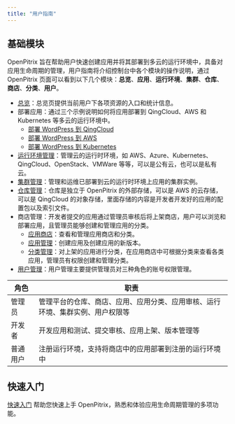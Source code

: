 ```yaml
---
title: "用户指南"
---
```


## 基础模块

OpenPitrix 旨在帮助用户快速创建应用并将其部署到多云的运行环境中，具备对应用生命周期的管理，用户指南将介绍控制台中各个模块的操作说明，通过 OpenPitrix 页面可以看到以下几个模块：**总览**、**应用**、**运行环境**、**集群**、**仓库**、**商店**、**分类**、**用户**。

* [总览](../dashboard-management)：总览页提供当前用户下各项资源的入口和统计信息。
* 部署应用：通过三个示例说明如何将应用部署到 QingCloud、AWS 和 Kubernetes 等多云的运行环境中。
  * [部署 WordPress 到 QingCloud](../qingcloud-quick-start)
  * [部署 WordPress 到 AWS](../aws-quick-start)
  * [部署 WordPress 到 Kubernetes](../kubernetes-quick-start)
* [运行环境管理](../runtime-management)：管理云的运行时环境，如 AWS、Azure、Kubernetes、QingCloud、OpenStack、VMWare 等等，可以是公有云，也可以是私有云。
* [集群管理](../cluster-management)：管理和运维已部署到云的运行时环境上应用的集群实例。
* [仓库管理](repo-management)：仓库是独立于 OpenPitrix 的外部存储，可以是 AWS 的云存储，可以是 QingCloud 的对象存储，里面存储的内容是开发者开发好的应用的配置包以及索引文件。
* 商店管理：开发者提交的应用通过管理员审核后将上架商店，用户可以浏览和部署应用，且管理员能够创建和管理应用的分类。
   * [应用商店](../store-management)：查看和管理应用商店和分类。
   * [应用管理](../app-management)：创建应用及创建应用的新版本。
   * [分类管理](../category-management)：对上架的应用进行分类，在应用商店中可根据分类来查看各类应用，管理员有权限创建和管理分类。
* [用户管理](../user-management)：用户管理主要提供管理员对三种角色的账号权限管理。

| 角色 | 职责 |
|-------|------|
| 管理员 | 管理平台的仓库、商店、应用、应用分类、应用审核、运行环境、集群实例、用户权限等 |
| 开发者	| 开发应用和测试、提交审核、应用上架、版本管理等 | 
| 普通用户 | 注册运行环境，支持将商店中的应用部署到注册的运行环境中 |


## 快速入门

[快速入门](../getting-start/user-quick-start.md) 帮助您快速上手 OpenPitrix，熟悉和体验应用生命周期管理的多项功能。










